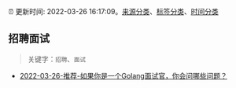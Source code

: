 :alarm_clock: 更新时间: 2022-03-26 16:17:09。[来源分类](../README.md)、[标签分类](../TAGS.md)、[时间分类](../TIMELINE.md)

## 招聘面试


> 关键字：`招聘`、`面试`



- [2022-03-26-推荐-如果你是一个Golang面试官，你会问哪些问题？](https://toutiao.io/k/yvw61mc) 